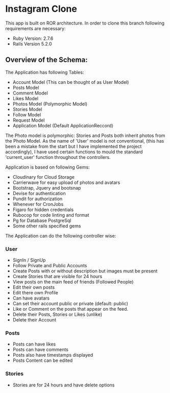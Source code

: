 # Instagram Clone

This app is built on ROR architecture. In order to clone this branch following requirements are necessary:

* Ruby Version: 2.7.6
* Rails Version 5.2.0

## Overview of the Schema:
The Application has following Tables:
* Account Model (This can be thought of as User Model)
* Posts Model
* Comment Model
* Likes Model
* Photos Model (Polymorphic Model)
* Stories Model
* Follow Model
* Request Model
* Application Model (Default ApplicationReccord)

The Photo model is polymorphic: Stories and Posts both inherit photos from the Photo Model.
As the name of 'User' model is not conventional, (this has been a mistake from the start but I have implemented the project accordingly), 
I have used certain functions to mould the standard 'current_user' function throughout the controllers. 

Application is based on following Gems:
* Cloudinary for Cloud Storage
* Carrierwave for easy upload of photos and avatars
* Bootstrap, Jquery and bootsnap
* Devise for authentication
* Pundit for authorization
* Whenever for CronJobs
* Figaro for hidden credentials
* Rubocop for code linting and format
* Pg for Database PostgreSql
* Some other rails specified gems

The Application can do the following controller wise:
### User
* SignIn / SignUp
* Follow Private and Public Accounts
* Create Posts with or without description but images must be present
* Create Stories that are visible for 24 hours
* View posts on the main feed of friends (Followed People)
* Edit their own posts
* Edit there own Profile
* Can have avatars
* Can set their account public or private (default: public)
* Like or Comment on the posts that appear on the feed.
* Delete their Posts, Stories or Likes (unlike)
* Delete their Account

### Posts
* Posts can have likes
* Posts can have comments
* Posts also have timestamps displayed
* Posts Content can be edited

### Stories
* Stories are for 24 hours and have delete options
